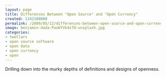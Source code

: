 ```yaml
---
layout: page
title: Differences Between "Open Source" and "Open Currency"
created: 1242108000
permalink: /2009/05/12/differences-between-open-source-and-open-currency
image: benjamin-dada-Pao6YVk4s7U-unsplash.jpg
categories:
- twollars
- open source software
- open data
- open currency
- open
---
```

Drilling down into the murky depths of definitions and designs of openness.